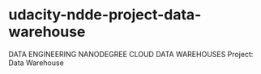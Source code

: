 # udacity-ndde-project-data-warehouse
DATA ENGINEERING NANODEGREE CLOUD DATA WAREHOUSES Project: Data Warehouse
